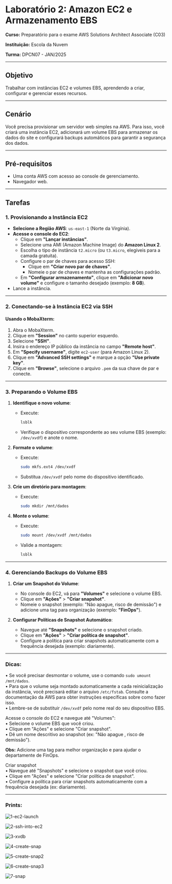 # Laboratório 2: Amazon EC2 e Armazenamento EBS

**Curso:** Preparatório para o exame AWS Solutions Architect Associate (C03)


**Instituição:** Escola da Nuvem


**Turma:** DPCN07 - JAN/2025

---

## Objetivo  
Trabalhar com instâncias EC2 e volumes EBS, aprendendo a criar, configurar e gerenciar esses recursos.

---

## Cenário  
Você precisa provisionar um servidor web simples na AWS. Para isso, você criará uma instância EC2, adicionará um volume EBS para armazenar os dados do site e configurará backups automáticos para garantir a segurança dos dados.

---

## Pré-requisitos  
- Uma conta AWS com acesso ao console de gerenciamento.  
- Navegador web.  

---

## Tarefas  

### 1. **Provisionando a Instância EC2**  

- **Selecione a Região AWS**: `us-east-1` (Norte da Virgínia).  
- **Acesse o console do EC2**:  
  - Clique em **"Lançar instâncias"**.  
  - Selecione uma AMI (Amazon Machine Image) do **Amazon Linux 2**.  
  - Escolha o tipo de instância `t2.micro` (ou `t3.micro`, elegíveis para a camada gratuita).  
  - Configure o par de chaves para acesso SSH:  
    - Clique em **"Criar novo par de chaves"**.  
    - Nomeie o par de chaves e mantenha as configurações padrão.  
  - Em **"Configurar armazenamento"**, clique em **"Adicionar novo volume"** e configure o tamanho desejado (exemplo: **8 GB**).  
- Lance a instância.  

---

### 2. **Conectando-se à Instância EC2 via SSH**  

#### Usando o MobaXterm:  
1. Abra o MobaXterm.  
2. Clique em **"Session"** no canto superior esquerdo.  
3. Selecione **"SSH"**.  
4. Insira o endereço IP público da instância no campo **"Remote host"**.  
5. Em **"Specify username"**, digite `ec2-user` (para Amazon Linux 2).  
6. Clique em **"Advanced SSH settings"** e marque a opção **"Use private key"**.  
7. Clique em **"Browse"**, selecione o arquivo `.pem` da sua chave de par e conecte.  

---

### 3. **Preparando o Volume EBS**  

1. **Identifique o novo volume**:  
   - Execute:  
     ```bash
     lsblk
     ```  
   - Verifique o dispositivo correspondente ao seu volume EBS (exemplo: `/dev/xvdf`) e anote o nome.  

2. **Formate o volume**:  
   - Execute:  
     ```bash
     sudo mkfs.ext4 /dev/xvdf
     ```  
   - Substitua `/dev/xvdf` pelo nome do dispositivo identificado.  

3. **Crie um diretório para montagem**:  
   - Execute:  
     ```bash
     sudo mkdir /mnt/dados
     ```  

4. **Monte o volume**:  
   - Execute:  
     ```bash
     sudo mount /dev/xvdf /mnt/dados
     ```  
   - Valide a montagem:  
     ```bash
     lsblk
     ```  

---

### 4. **Gerenciando Backups do Volume EBS**  

1. **Criar um Snapshot do Volume**:  
   - No console do EC2, vá para **"Volumes"** e selecione o volume EBS.  
   - Clique em **"Ações"** > **"Criar snapshot"**.  
   - Nomeie o snapshot (exemplo: "Não apague, risco de demissão") e adicione uma tag para organização (exemplo: **"FinOps"**).  

2. **Configurar Políticas de Snapshot Automático**:  
   - Navegue até **"Snapshots"** e selecione o snapshot criado.  
   - Clique em **"Ações"** > **"Criar política de snapshot"**.  
   - Configure a política para criar snapshots automaticamente com a frequência desejada (exemplo: diariamente).  

---

### Dicas:  


• Se você precisar desmontar o volume, use o comando `sudo umount /mnt/dados`.  
• Para que o volume seja montado automaticamente a cada reinicialização da instância, você precisará editar o arquivo `/etc/fstab`. Consulte a documentação da AWS para obter instruções específicas sobre como fazer isso.  
• Lembre-se de substituir `/dev/xvdf` pelo nome real do seu dispositivo EBS.  

Acesse o console do EC2 e navegue até "Volumes":  
• Selecione o volume EBS que você criou.  
• Clique em "Ações" e selecione "Criar snapshot".  
• Dê um nome descritivo ao snapshot (ex: "Não apague , risco de demissão").  

**Obs:** Adicione uma tag para melhor organização e para ajudar o departamente de FinOps.  

Criar snapshot  
• Navegue até "Snapshots" e selecione o snapshot que você criou.  
• Clique em "Ações" e selecione "Criar política de snapshot".  
• Configure a política para criar snapshots automaticamente com a frequência desejada (ex: diariamente).  

---

### Prints:

![1-ec2-launch](https://github.com/user-attachments/assets/23db8d93-a023-4821-a182-58b5818a8c46)

![2-ssh-into-ec2](https://github.com/user-attachments/assets/e50e3029-65ec-449c-8bde-79f24e81f983)

![3-xvdb](https://github.com/user-attachments/assets/8c95c0e4-98b3-4507-a226-7134e5c90ac3)

![4-create-snap](https://github.com/user-attachments/assets/50c1fc8d-b609-46cc-8ac3-66a0a9d8925d)

![5-create-snap2](https://github.com/user-attachments/assets/07180fa8-187a-44e0-9ea1-8f6cf2be320c)

![6-create-snap3](https://github.com/user-attachments/assets/07c0dd4c-d5ab-4418-be40-a9ff20e94f46)

![7-snap](https://github.com/user-attachments/assets/8db37525-15ad-46a3-a56d-c237f8d04ab8)

